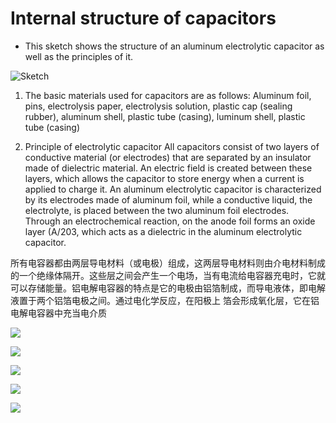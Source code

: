 # Internal structure of capacitors

* This sketch shows the structure of an aluminum electrolytic capacitor as well as the principles of it.


![Sketch](https://github.com/HHY1111/PCB-class-2023/blob/main/02-sketch/electrolytic%20capacitor/electrolytic%20capacitor.jpeg)

1. The basic materials used for capacitors are as follows:
Aluminum foil, pins, electrolysis paper, electrolysis solution, plastic cap (sealing rubber), aluminum shell, plastic tube (casing), luminum shell, plastic tube (casing)

2. Principle of electrolytic capacitor
   All capacitors consist of two layers of conductive material (or electrodes) that are separated by an insulator made of dielectric material. An electric field is created between these layers, which allows the capacitor to store energy when a current is applied to charge it. An aluminum electrolytic capacitor is characterized by its electrodes made of aluminum foil, while a conductive liquid, the electrolyte, is placed between the two aluminum foil electrodes. Through an electrochemical reaction, on the anode foil forms an oxide layer (A/203, which acts as a dielectric in the aluminum electrolytic capacitor.

所有电容器都由两层导电材料（或电极）组成，这两层导电材料则由介电材料制成的一个绝缘体隔开。这些层之间会产生一个电场，当有电流给电容器充电时，它就可以存储能量。铝电解电容器的特点是它的电极由铝箔制成，而导电液体，即电解液置于两个铝箔电极之间。通过电化学反应，在阳极上
箔会形成氧化层，它在铝电解电容器中充当电介质

![](https://github.com/HHY1111/PCB-class-2023/blob/main/02-sketch/electrolytic%20capacitor/electrolytic%20capacitor%20ppt/electrolytic%20capacitor.001.png)

![](https://github.com/HHY1111/PCB-class-2023/blob/main/02-sketch/electrolytic%20capacitor/electrolytic%20capacitor%20ppt/electrolytic%20capacitor.002.png)

![](https://github.com/HHY1111/PCB-class-2023/blob/main/02-sketch/electrolytic%20capacitor/electrolytic%20capacitor%20ppt/electrolytic%20capacitor.003.png)

![](https://github.com/HHY1111/PCB-class-2023/blob/main/02-sketch/electrolytic%20capacitor/electrolytic%20capacitor%20ppt/electrolytic%20capacitor.004.png)

![](https://github.com/HHY1111/PCB-class-2023/blob/main/02-sketch/electrolytic%20capacitor/electrolytic%20capacitor%20ppt/electrolytic%20capacitor.005.png)
